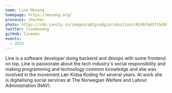 ```yaml
---
name: Line Moseng
homepage: https://moseng.org/
pronouns: she/her
photo: https://cdn.sanity.io/images/q0ipzqdg/production/c62467e65f15d4bff3268599022ad6c73da4235f-2824x2580.png
twitter: linemoseng
gitHub: linemos
events:
  - 2023
---
```


Line is a software developer doing backend and devops with some frontend on top. Line is passionate about the tech industry's social responsibility and making programming and technology common knowledge and she was involved in the movement Lær Kidsa Koding for several years. At work she is digitalising social services at The Norwegian Welfare and Labour Administration (NAV).
